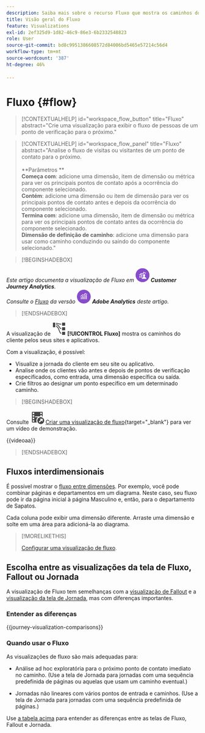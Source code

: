```yaml
---
description: Saiba mais sobre o recurso Fluxo que mostra os caminhos do cliente pelos seus sites e aplicativos.
title: Visão geral do Fluxo
feature: Visualizations
exl-id: 2ef325d9-1d82-46c9-86e3-6b2332548823
role: User
source-git-commit: bd8c9951386608572d84006bd5465e57214c56d4
workflow-type: tm+mt
source-wordcount: '387'
ht-degree: 46%

---
```


# Fluxo {#flow}

<!-- markdownlint-disable MD034 -->

>[!CONTEXTUALHELP]
>id="workspace_flow_button"
>title="Fluxo"
>abstract="Crie uma visualização para exibir o fluxo de pessoas de um ponto de verificação para o próximo."

>[!CONTEXTUALHELP]
>id="workspace_flow_panel"
>title="Fluxo"
>abstract="Analise o fluxo de visitas ou visitantes de um ponto de contato para o próximo.<br/><br/>**Parâmetros **<br/>**Começa com**: adicione uma dimensão, item de dimensão ou métrica para ver os principais pontos de contato após a ocorrência do componente selecionado.<br/>**Contém**: adicione uma dimensão ou item de dimensão para ver os principais pontos de contato antes e depois da ocorrência do componente selecionado.<br/>**Termina com**: adicione uma dimensão, item de dimensão ou métrica para ver os principais pontos de contato antes da ocorrência do componente selecionado.<br/>**Dimensão de definição de caminho**: adicione uma dimensão para usar como caminho conduzindo ou saindo do componente selecionado."

<!-- markdownlint-enable MD034 -->


>[!BEGINSHADEBOX]

_Este artigo documenta a visualização de Fluxo em_ ![CustomerJourneyAnalytics](/help/assets/icons/CustomerJourneyAnalytics.svg) _**Customer Journey Analytics**._<br/>_Consulte o [Fluxo](https://experienceleague.adobe.com/en/docs/analytics/analyze/analysis-workspace/visualizations/flow/flow) da versão_ ![AdobeAnalytics](/help/assets/icons/AdobeAnalytics.svg) _**Adobe Analytics** deste artigo._

>[!ENDSHADEBOX]


A visualização de ![GraphPathing](/help/assets/icons/GraphPathing.svg) **[!UICONTROL Fluxo]** mostra os caminhos do cliente pelos seus sites e aplicativos.

Com a visualização, é possível:

* Visualize a jornada do cliente em seu site ou aplicativo.
* Analise onde os clientes vão antes e depois de pontos de verificação especificados, como entrada, uma dimensão específica ou saída.
* Crie filtros ao designar um ponto específico em um determinado caminho.


>[!BEGINSHADEBOX]

Consulte ![VideoCheckedOut](/help/assets/icons/VideoCheckedOut.svg) [Criar uma visualização de fluxo](https://video.tv.adobe.com/v/346063/?quality=12&learn=on){target="_blank"} para ver um vídeo de demonstração.

{{videoaa}}

>[!ENDSHADEBOX]


## Fluxos interdimensionais

É possível mostrar o [fluxo entre dimensões](/help/analysis-workspace/visualizations/c-flow/multi-dimensional-flow.md). Por exemplo, você pode combinar páginas e departamentos em um diagrama. Neste caso, seu fluxo pode ir da página inicial à página Masculino e, então, para o departamento de Sapatos.

Cada coluna pode exibir uma dimensão diferente. Arraste uma dimensão e solte em uma área para adicioná-la ao diagrama.

>[!MORELIKETHIS]
>
>[Configurar uma visualização de fluxo](/help/analysis-workspace/visualizations/c-flow/create-flow.md).
>

## Escolha entre as visualizações da tela de Fluxo, Fallout ou Jornada

A visualização de Fluxo tem semelhanças com a [visualização de Fallout](/help/analysis-workspace/visualizations/fallout/fallout-flow.md) e a [visualização da tela de Jornada](/help/analysis-workspace/visualizations/journey-canvas/journey-canvas.md), mas com diferenças importantes.

### Entender as diferenças

<!-- Information in this snippet is shared between Journey canvas, Fallout, and Flow visualization docs -->

{{journey-visualization-comparisons}}

### Quando usar o Fluxo

As visualizações de fluxo são mais adequadas para:

* Análise ad hoc exploratória para o próximo ponto de contato imediato no caminho. (Use a tela de Jornada para jornadas com uma sequência predefinida de páginas ou aquelas que usam um caminho eventual.)

* Jornadas não lineares com vários pontos de entrada e caminhos. (Use a tela de Jornada para jornadas com uma sequência predefinida de páginas.)

Use [a tabela acima](#understand-the-differences) para entender as diferenças entre as telas de Fluxo, Fallout e Jornada.
